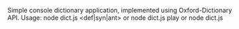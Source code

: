 Simple console dictionary application, implemented using Oxford-Dictionary API.
Usage:
node dict.js <def|syn|ant> <word>
or
node dict.js play
or
node dict.js
